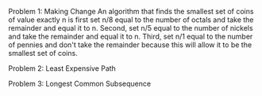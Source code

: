 Problem 1: Making Change
An algorithm that finds the smallest set of coins of value exactly n is first set n/8 equal to the number of octals and take the remainder and equal it to n. Second, set n/5 equal to the number of nickels and take the remainder and equal it to n. Third, set n/1 equal to the number of pennies and don't take the remainder because this will allow it to be the smallest set of coins.

Problem 2: Least Expensive Path 




Problem 3: Longest Common Subsequence 

